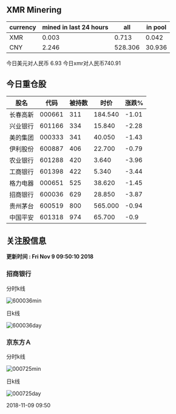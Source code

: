 ## XMR Minering

|currency|mined in last 24 hours|all|in pool|
|---|---|---|---|
|XMR|0.003|0.713|0.042|
|CNY|2.246|528.306|30.936|

今日美元对人民币 6.93	今日xmr对人民币740.91


## 今日重仓股 

|股名|代码|被持数|时价|涨跌%|
|---|---|---|---|---|
|长春高新|000661|311|184.540|-1.01|
|兴业银行|601166|334|15.840|-2.28|
|美的集团|000333|341|40.050|-1.43|
|伊利股份|600887|406|22.700|-0.79|
|农业银行|601288|420|3.640|-3.96|
|工商银行|601398|422|5.340|-3.44|
|格力电器|000651|525|38.620|-1.45|
|招商银行|600036|629|28.850|-3.87|
|贵州茅台|600519|800|565.000|-0.94|
|中国平安|601318|974|65.700|-0.9|

## 关注股信息
**更新时间 : Fri Nov  9 09:50:10 2018**
### 招商银行 
分时k线

![600036min](http://image.sinajs.cn/newchart/min/n/sh600036.gif)

日k线

![600036day](http://image.sinajs.cn/newchart/daily/n/sh600036.gif)

### 京东方Ａ 
分时k线

![000725min](http://image.sinajs.cn/newchart/min/n/sz000725.gif)

日k线

![000725day](http://image.sinajs.cn/newchart/daily/n/sz000725.gif)

2018-11-09 09:50